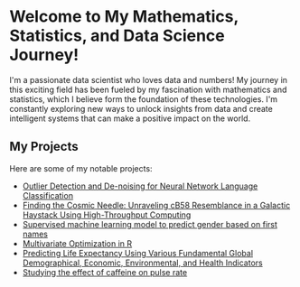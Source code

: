 # Welcome to My Mathematics, Statistics, and Data Science Journey!

I'm a passionate data scientist who loves data and numbers! My journey in this exciting field has been fueled by my fascination with mathematics and statistics, which I believe form the foundation of these technologies. I'm constantly exploring new ways to unlock insights from data and create intelligent systems that can make a positive impact on the world.

## My Projects

Here are some of my notable projects:

- [Outlier Detection and De-noising for Neural Network Language Classification](https://github.com/Stochastic1017/Speech-Enhancement_De-Noising)
- [Finding the Cosmic Needle: Unraveling cB58 Resemblance in a Galactic Haystack Using High-Throughput Computing](https://github.com/Stochastic1017/Identifying-cB58-Lyman-Break-Twins)
- [Supervised machine learning model to predict gender based on first names](https://github.com/Stochastic1017/Predicting-Gender)
- [Multivariate Optimization in R](https://github.com/Stochastic1017/Multivariate-optimization-in-R)
- [Predicting Life Expectancy Using Various Fundamental Global Demographical, Economic, Environmental, and Health Indicators](https://github.com/Stochastic1017/Predicting-Life-Expectancy)
- [Studying the effect of caffeine on pulse rate](https://github.com/Stochastic1017/Caffeine-effect-on-pulse-rate)
